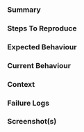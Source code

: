 ### Summary

<!--- Please provide information about the failure. -->

### Steps To Reproduce

<!--- Please provide detailed steps for reproducing this issue. -->

### Expected Behaviour

<!--- Explain how the program should behave once the issue has been resolved. -->

### Current Behaviour

<!--- Please provide information about the undesired current behaviour. -->

### Context

<!--- Please provide any relevant information about your system setup. Mantid Imaging version can be obtained by running `conda list mantidimaging` and system information can be obtained by running `uname -a`. -->

### Failure Logs

<!--- [Optional] Please include any relevant log snippets here. -->

### Screenshot(s)

<!--- [Optional] Include screenshots that illustrate the problem. -->
